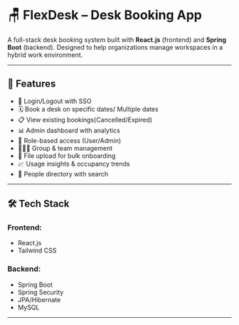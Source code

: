 # 🪑 FlexDesk – Desk Booking App

A full-stack desk booking system built with **React.js** (frontend) and **Spring Boot** (backend). Designed to help organizations manage workspaces in a hybrid work environment.

---

## 🚀 Features

- 🔐 Login/Logout with SSO
- 🗓️ Book a desk on specific dates/ Multiple dates
- 📋 View existing bookings(Cancelled/Expired)
- 📊 Admin dashboard with analytics
- 👥 Role-based access (User/Admin)
- 🧑‍🤝‍🧑 Group & team management
- 📁 File upload for bulk onboarding
- 📈 Usage insights & occupancy trends
- 🧑 People directory with search

---

## 🛠️ Tech Stack

### Frontend:
- React.js
- Tailwind CSS 

### Backend:
- Spring Boot
- Spring Security
- JPA/Hibernate
- MySQL

---


